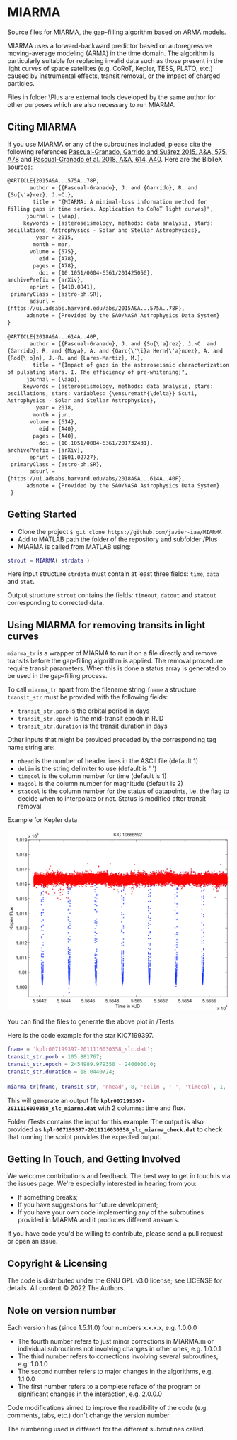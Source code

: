 MIARMA
======

Source files for MIARMA, the gap-filling algorithm based on ARMA models.

MIARMA uses a forward-backward predictor based on autoregressive moving-average modeling (ARMA) in the time domain. The algorithm is particularly suitable for replacing invalid data such as those present in the light curves of space satellites (e.g. CoRoT, Kepler, TESS, PLATO, etc.) caused by instrumental effects, transit removal, or the impact of charged particles.

Files in folder \Plus are external tools developed by the same author for other purposes which are also necessary to run MIARMA.

Citing MIARMA
-------------
If you use MIARMA or any of the subroutines included, please cite the following references [Pascual-Granado, Garrido and Suárez 2015, A&A, 575. A78](https://ui.adsabs.harvard.edu/abs/2015A%26A...575A..78P/abstract) and [Pascual-Granado et al. 2018, A&A, 614, A40](https://ui.adsabs.harvard.edu/abs/2018A%26A...614A..40P/abstract). Here are the BibTeX sources:

```
@ARTICLE{2015A&A...575A..78P,
       author = {{Pascual-Granado}, J. and {Garrido}, R. and {Su{\'a}rez}, J.~C.},
        title = "{MIARMA: A minimal-loss information method for filling gaps in time series. Application to CoRoT light curves}",
      journal = {\aap},
     keywords = {asteroseismology, methods: data analysis, stars: oscillations, Astrophysics - Solar and Stellar Astrophysics},
         year = 2015,
        month = mar,
       volume = {575},
          eid = {A78},
        pages = {A78},
          doi = {10.1051/0004-6361/201425056},
archivePrefix = {arXiv},
       eprint = {1410.0841},
 primaryClass = {astro-ph.SR},
       adsurl = {https://ui.adsabs.harvard.edu/abs/2015A&A...575A..78P},
      adsnote = {Provided by the SAO/NASA Astrophysics Data System}
}

@ARTICLE{2018A&A...614A..40P,
       author = {{Pascual-Granado}, J. and {Su{\'a}rez}, J.~C. and {Garrido}, R. and {Moya}, A. and {Garc{\'\i}a Hern{\'a}ndez}, A. and {Rod{\'o}n}, J.~R. and {Lares-Martiz}, M.},
        title = "{Impact of gaps in the asteroseismic characterization of pulsating stars. I. The efficiency of pre-whitening}",
      journal = {\aap},
     keywords = {asteroseismology, methods: data analysis, stars: oscillations, stars: variables: {\ensuremath{\delta}} Scuti, Astrophysics - Solar and Stellar Astrophysics},
         year = 2018,
        month = jun,
       volume = {614},
          eid = {A40},
        pages = {A40},
          doi = {10.1051/0004-6361/201732431},
archivePrefix = {arXiv},
       eprint = {1801.02727},
 primaryClass = {astro-ph.SR},
       adsurl = {https://ui.adsabs.harvard.edu/abs/2018A&A...614A..40P},
      adsnote = {Provided by the SAO/NASA Astrophysics Data System}
 }
```

Getting Started
-----------
* Clone the project `$ git clone https://github.com/javier-iaa/MIARMA`
* Add to MATLAB path the folder of the repository and subfolder /Plus
* MIARMA is called from MATLAB using:
```matlab
strout = MIARMA( strdata )
``` 
Here input structure ``strdata`` must contain at least three fields: ``time``, ``data`` and ``stat``.

Output structure ``strout`` contains the fields: ``timeout``, ``datout`` and ``statout`` corresponding to corrected data.

Using MIARMA for removing transits in light curves
--------------------------------------------------
`miarma_tr` is a wrapper of MIARMA to run it on a file directly and remove transits before the gap-filling algorithm is applied. The removal procedure require transit parameters. When this is done a status array is generated to be used in the gap-filling process.
 
To call `miarma_tr` apart from the filename string `fname` a structure `transit_str` must be provided with the following fields:
-   `transit_str.porb`     is the orbital period in days
-   `transit_str.epoch`    is the mid-transit epoch in RJD
-   `transit_str.duration` is the transit duration in days

Other inputs that might be provided preceded by the corresponding tag name string are:
-  `nhead` is the number of header lines in the ASCII file (default 1)
-  `delim` is the string delimiter to use (default is ' ')
-  `timecol` is the column number for time (default is 1)
-  `magcol` is the column number for magnitude (default is 2)
-  `statcol` is the column number for the status of datapoints, i.e. the flag to decide when to interpolate or not. Status is modified after transit removal

Example for Kepler data

<img src="Tests/KIC10666592.png" width=800 />

You can find the files to generate the above plot in /Tests

Here is the code example for the star KIC7199397.
```matlab
fname = 'kplr007199397-2011116030358_slc.dat';
transit_str.porb = 105.881767; 
transit_str.epoch = 2454989.979350 - 2400000.0; 
transit_str.duration = 18.0440/24;
 
miarma_tr(fname, transit_str, 'nhead', 8, 'delim', ' ', 'timecol', 1, 'magcol', 4);
```
This will generate an output file **`kplr007199397-2011116030358_slc_miarma.dat`** with 2 columns: time and flux.

Folder /Tests contains the input for this example. The output is also provided as **`kplr007199397-2011116030358_slc_miarma_check.dat`** to check that running the script provides the expected output.

Getting In Touch, and Getting Involved
--------------------------------------

We welcome contributions and feedback. The best way to get in touch is via the issues page.
We're especially interested in hearing from you:

- If something breaks;
- If you have suggestions for future development;
- If you have your own code implementing any of the subroutines provided in MIARMA and it produces different answers.

If you have code you'd be willing to contribute, please send a pull request or open an issue.

Copyright & Licensing
---------------------
The code is distributed under the GNU GPL v3.0 license; see LICENSE for details.
All content © 2022 The Authors.

Note on version number
----------------------
Each version has (since 1.5.11.0) four numbers x.x.x.x, e.g. 1.0.0.0
- The fourth number refers to just minor corrections in MIARMA.m or individual subroutines not involving changes in other ones, e.g. 1.0.0.1 
- The third number refers to corrections involving several subroutines, e.g. 1.0.1.0
- The second number refers to major changes in the algorithms, e.g. 1.1.0.0
- The first number refers to a complete reface of the program or significant changes in the interaction, e.g. 2.0.0.0

Code modifications aimed to improve the readibility of the code (e.g. comments, tabs, etc.) don't change the version number.

The numbering used is different for the different subroutines called.
